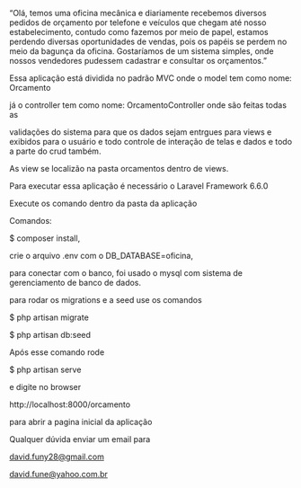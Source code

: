 
“Olá, temos uma oficina mecânica e diariamente recebemos diversos pedidos de orçamento por telefone e veículos que chegam até nosso estabelecimento, contudo como fazemos por meio de papel, estamos perdendo diversas oportunidades de vendas, pois os papéis se perdem no meio da bagunça da oficina. Gostaríamos de um sistema simples, onde nossos vendedores pudessem cadastrar e consultar os orçamentos.”


Essa aplicação está dividida no padrão MVC onde o model tem como nome: Orcamento

já o controller tem como nome: OrcamentoController onde são feitas todas as

validações do sistema para que os dados sejam entrgues para views e exibidos para o usuário e todo controle de interação de telas e dados e todo a parte do crud também.

As view se localizão na pasta orcamentos dentro de views.



Para executar essa aplicação é necessário o Laravel Framework 6.6.0

Execute os comando dentro da pasta da aplicação 

Comandos:

$ composer install, 

 crie o arquivo .env com o DB_DATABASE=oficina,

 para conectar com o banco, foi usado o mysql com sistema de gerenciamento de banco de dados.

 para rodar os migrations e a seed use os comandos

 $ php artisan migrate

 $ php artisan db:seed

 Após esse comando rode

 $ php artisan serve

 e digite no browser

 http://localhost:8000/orcamento

 para abrir a pagina inicial da aplicação 

Qualquer dúvida enviar um email para

david.funy28@gmail.com

david.fune@yahoo.com.br



